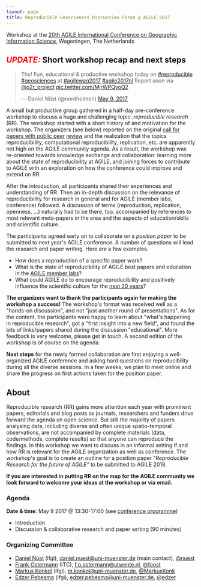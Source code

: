 ```yaml
---
layout: page
title: Reproducible Geosciences Discussion Forum @ AGILE 2017
---
```


Workshop at the [20th AGILE International Conference on Geographic Information Science](https://agile-online.org/index.php/conference/conference-2017), Wageningen, The Netherlands

<h2><span style="font-style: italic; color: red;">UPDATE:</span> Short workshop recap and next steps</h2>

<blockquote class="twitter-tweet" data-lang="en"><p lang="en" dir="ltr">Thx! Fun, educational &amp; productive workshop today on <a href="https://twitter.com/hashtag/reproducible?src=hash">#reproducible</a> <a href="https://twitter.com/hashtag/geosciences?src=hash">#geosciences</a> at <a href="https://twitter.com/hashtag/agilewag2017?src=hash">#agilewag2017</a> <a href="https://twitter.com/hashtag/agile2017nl?src=hash">#agile2017nl</a> Report soon via <a href="https://twitter.com/o2r_project">@o2r_project</a> <a href="https://t.co/MjrWPQyoQ2">pic.twitter.com/MjrWPQyoQ2</a></p>&mdash; Daniel Nüst (@nordholmen) <a href="https://twitter.com/nordholmen/status/861966842373472256">May 9, 2017</a></blockquote>
<script async src="//platform.twitter.com/widgets.js" charset="utf-8"></script>

A small but productive group gathered in a half-day pre-conference workshop to discuss a huge and challenging topic: _reproducible research_ (RR).
The workshop started with a short history of and motivation for the workshop. The organizers (see below) reported on the original [call for papers with public peer](https://github.com/reproducible-agile/reproducible-agile.github.io/issues/2) [review](https://github.com/reproducible-agile/reproducible-agile.github.io/issues/3) and the realization that the topics reproducibility, computational reproducibility, replication, etc. are apparently not high on the AGILE community agenda. As a result, the workshop was re-oriented towards knowledge exchange and collaboration: learning more about the state of reproducibility at AGILE, and joining forces to contribute to AGILE with an exploration on how the conference could improve and extend on RR.

After the introduction, all participants shared their experiences and understanding of RR. Then an in-depth discussion on the relevance of reproducibility for research in general and for AGILE (member labs, conference) followed. A discussion of terms (reproduction, replication, openness, ...) naturally had to be there, too, accompanied by references to most relevant meta-papers in the area and the aspects of education/skills and scientific culture.

The participants agreed early on to collaborate on a _position paper_ to be submitted to next year's AGILE conference. A number of questions will lead the research and paper writing. Here are a few examples.

- How does a reproduction of a specific paper work?
- What is the state of reproducibility of AGILE best papers and education in the [AGILE member labs](https://agile-online.org/index.php/community/members)?
- What could AGILE do to encourage reproducibility and positively influence the scientific culture for the [next 20 years](https://link.springer.com/chapter/10.1007/978-3-319-56759-4_20)?

**The organizers want to thank the participants again for making the workshop a success!** The workshop's format was received well as a "hands-on discussion", and not "just another round of presentations". As for the content, the participants were happy to learn about "what's happening in reproducible research", got a "first insight into a new field", and found the bits of links/papers shared during the discussion "educational". More feedback is very welcome, please get in touch. A second edition of the workshop is of course on the agenda.

**Next steps** for the newly formed collaboration are first enjoying a well-organized AGILE conference and asking hard questions on reproducibility during all the diverse sessions. In a few weeks, we plan to meet online and share the progress on first actions taken for the position paper.

## About

Reproducible research (RR) gains more attention each year with prominent papers, editorials and blog posts as journals, researchers and funders drive forward the agenda on open science.
But still the majority of papers analysing data, including diverse and often unique spatio-temporal observations, are not accompanied by complete materials (data, code/methods, complete results) so that anyone can reproduce the findings.
In this workshop we want to discuss in an informal setting if and how RR is relevant for the AGILE organization as well as conference.
The workshop's goal is to create an outline for a position paper _"Reproducible Research for the future of AGILE"_ to be submitted to AGILE 2018.

**If you are interested in putting RR on the map for the AGILE community we look forward to welcome your ideas at the workshop or via email.**

### Agenda

**Date & time**: May 9 2017 @ 13:30-17:00 (see [conference programme](https://agile-online.org/index.php/programme-2017/detailed-programme-2017))

- Introduction
- Discussion & collaborative research and paper writing (90 minutes)

### Organizing Committee

- [Daniel Nüst](https://orcid.org/0000-0002-0024-5046) (ifgi), daniel.nuest@uni-muenster.de (main contact), [@nuest](https://github.com/nuest)
- [Frank Ostermann](https://orcid.org/0000-0002-9317-8291) (ITC), f.o.ostermann@utwente.nl, [@foost](https://github.com/foost)
- [Markus Konkol](https://orcid.org/0000-0001-6651-0976) (ifgi), m.konkol@uni-muenster.de, [@MarkusKonk](https://github.com/MarkusKonk)
- [Edzer Pebesma](https://orcid.org/0000-0001-8049-7069) (ifgi), edzer.pebesma@uni-muenster.de, [@edzer](https://github.com/edzer)
